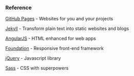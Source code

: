 ### Reference

[GitHub Pages](https://pages.github.com/) - Websites for you and your projects

[Jekyll](http://jekyllrb.com/) - Transform plain text into static websites and blogs

[AngularJS](https://angularjs.org/) - HTML enhanced for web apps

[Foundation](http://foundation.zurb.com/) - Responsive front-end framework

[jQuery](https://jquery.com/) - Javascript library

[Sass](http://sass-lang.com/) - CSS with superpowers
